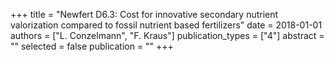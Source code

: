 +++
title = "Newfert D6.3: Cost for innovative secondary nutrient valorization compared to fossil nutrient based fertilizers"
date = 2018-01-01
authors = ["L. Conzelmann", "F. Kraus"]
publication_types = ["4"]
abstract = ""
selected = false
publication = ""
+++


